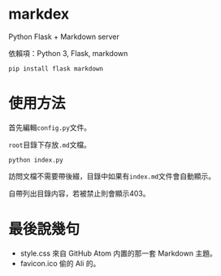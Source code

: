 # markdex

Python Flask + Markdown server

依賴項：Python 3, Flask, markdown

    pip install flask markdown

# 使用方法

首先編輯`config.py`文件。

`root`目錄下存放`.md`文檔。

    python index.py

訪問文檔不需要帶後綴，目錄中如果有`index.md`文件會自動顯示。

自帶列出目錄内容，若被禁止則會顯示403。

# 最後說幾句

- style.css 來自 GitHub Atom 内置的那一套 Markdown 主題。
- favicon.ico 偷的 Ali 的。
